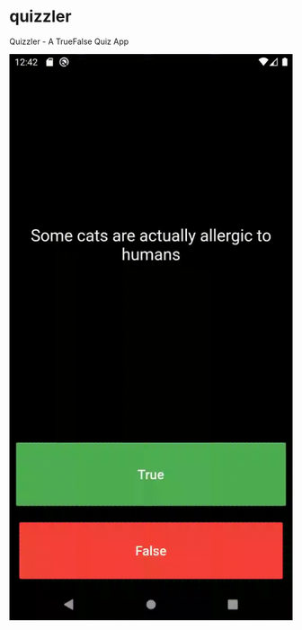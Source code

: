 # quizzler

Quizzler - A TrueFalse Quiz App


![Finished App](https://github.com/salaheddinelhamraoui/quizzler/blob/master/quizzler-demo.gif)
